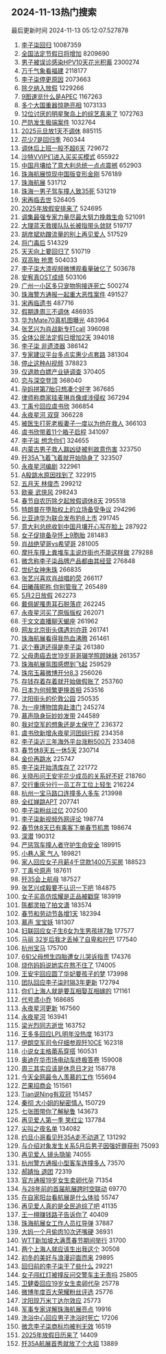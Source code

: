 ## 2024-11-13热门搜索 
最后更新时间 2024-11-13 05:12:07.527878 
1. [李子柒回归](https://s.weibo.com/weibo?q=%E6%9D%8E%E5%AD%90%E6%9F%92%E5%9B%9E%E5%BD%92&t=31&band_rank=1&Refer=top) 10087359
1. [全国法定节假日将增加](https://s.weibo.com/weibo?q=%23%E5%85%A8%E5%9B%BD%E6%B3%95%E5%AE%9A%E8%8A%82%E5%81%87%E6%97%A5%E5%B0%86%E5%A2%9E%E5%8A%A0%23&t=31&band_rank=2&Refer=top) 8209690
1. [男子被误诊感染HPV10天花光积蓄](https://s.weibo.com/weibo?q=%23%E7%94%B7%E5%AD%90%E8%A2%AB%E8%AF%AF%E8%AF%8A%E6%84%9F%E6%9F%93HPV10%E5%A4%A9%E8%8A%B1%E5%85%89%E7%A7%AF%E8%93%84%23&t=31&band_rank=2&Refer=top) 2300274
1. [万千气象看福建](https://s.weibo.com/weibo?q=%23%E4%B8%87%E5%8D%83%E6%B0%94%E8%B1%A1%E7%9C%8B%E7%A6%8F%E5%BB%BA%23&t=31&band_rank=3&Refer=top) 2118177
1. [李子柒停更原因](https://s.weibo.com/weibo?q=%23%E6%9D%8E%E5%AD%90%E6%9F%92%E5%81%9C%E6%9B%B4%E5%8E%9F%E5%9B%A0%23&t=31&band_rank=6&Refer=top) 2073663
1. [除夕纳入放假](https://s.weibo.com/weibo?q=%23%E9%99%A4%E5%A4%95%E7%BA%B3%E5%85%A5%E6%94%BE%E5%81%87%23&t=31&band_rank=4&Refer=top) 1229266
1. [9图速览什么是APEC](https://s.weibo.com/weibo?q=%239%E5%9B%BE%E9%80%9F%E8%A7%88%E4%BB%80%E4%B9%88%E6%98%AFAPEC%23&t=31&band_rank=3&Refer=top) 1167263
1. [多个大国重器惊艳亮相](https://s.weibo.com/weibo?q=%23%E5%A4%9A%E4%B8%AA%E5%A4%A7%E5%9B%BD%E9%87%8D%E5%99%A8%E6%83%8A%E8%89%B3%E4%BA%AE%E7%9B%B8%23&t=31&band_rank=3&Refer=top) 1073133
1. [12位讨厌的明星聚岛上的综艺真来了](https://s.weibo.com/weibo?q=%2312%E4%BD%8D%E8%AE%A8%E5%8E%8C%E7%9A%84%E6%98%8E%E6%98%9F%E8%81%9A%E5%B2%9B%E4%B8%8A%E7%9A%84%E7%BB%BC%E8%89%BA%E7%9C%9F%E6%9D%A5%E4%BA%86%23&t=31&band_rank=5&Refer=top) 1072763
1. [严防发生极端案件](https://s.weibo.com/weibo?q=%23%E4%B8%A5%E9%98%B2%E5%8F%91%E7%94%9F%E6%9E%81%E7%AB%AF%E6%A1%88%E4%BB%B6%23&t=31&band_rank=26&Refer=top) 1032764
1. [2025元旦放1天不调休](https://s.weibo.com/weibo?q=%232025%E5%85%83%E6%97%A6%E6%94%BE1%E5%A4%A9%E4%B8%8D%E8%B0%83%E4%BC%91%23&t=31&band_rank=7&Refer=top) 885115
1. [花少7是回归季](https://s.weibo.com/weibo?q=%23%E8%8A%B1%E5%B0%917%E6%98%AF%E5%9B%9E%E5%BD%92%E5%AD%A3%23&t=31&band_rank=8&Refer=top) 760344
1. [调休后上班一般不超6天](https://s.weibo.com/weibo?q=%23%E8%B0%83%E4%BC%91%E5%90%8E%E4%B8%8A%E7%8F%AD%E4%B8%80%E8%88%AC%E4%B8%8D%E8%B6%856%E5%A4%A9%23&t=31&band_rank=9&Refer=top) 729672
1. [沙特VVIP们进入买买买模式](https://s.weibo.com/weibo?q=%23%E6%B2%99%E7%89%B9VVIP%E4%BB%AC%E8%BF%9B%E5%85%A5%E4%B9%B0%E4%B9%B0%E4%B9%B0%E6%A8%A1%E5%BC%8F%23&t=31&band_rank=5&Refer=top) 655922
1. [中国月壤给了意大利总统一点点震撼](https://s.weibo.com/weibo?q=%23%E4%B8%AD%E5%9B%BD%E6%9C%88%E5%A3%A4%E7%BB%99%E4%BA%86%E6%84%8F%E5%A4%A7%E5%88%A9%E6%80%BB%E7%BB%9F%E4%B8%80%E7%82%B9%E7%82%B9%E9%9C%87%E6%92%BC%23&t=31&band_rank=6&Refer=top) 652903
1. [珠海航展惊现中国版变形金刚](https://s.weibo.com/weibo?q=%23%E7%8F%A0%E6%B5%B7%E8%88%AA%E5%B1%95%E6%83%8A%E7%8E%B0%E4%B8%AD%E5%9B%BD%E7%89%88%E5%8F%98%E5%BD%A2%E9%87%91%E5%88%9A%23&t=31&band_rank=7&Refer=top) 576189
1. [珠海航展](https://s.weibo.com/weibo?q=%E7%8F%A0%E6%B5%B7%E8%88%AA%E5%B1%95&t=31&band_rank=10&Refer=top) 531712
1. [珠海一男子驾车撞人致35死](https://s.weibo.com/weibo?q=%E7%8F%A0%E6%B5%B7%E4%B8%80%E7%94%B7%E5%AD%90%E9%A9%BE%E8%BD%A6%E6%92%9E%E4%BA%BA%E8%87%B435%E6%AD%BB&t=31&band_rank=11&Refer=top) 531219
1. [宋再临去世](https://s.weibo.com/weibo?q=%23%E5%AE%8B%E5%86%8D%E4%B8%B4%E5%8E%BB%E4%B8%96%23&t=31&band_rank=12&Refer=top) 526405
1. [2025年放假安排来了](https://s.weibo.com/weibo?q=%232025%E5%B9%B4%E6%94%BE%E5%81%87%E5%AE%89%E6%8E%92%E6%9D%A5%E4%BA%86%23&t=31&band_rank=41&Refer=top) 524695
1. [调集最强专家力量尽最大努力挽救生命](https://s.weibo.com/weibo?q=%23%E8%B0%83%E9%9B%86%E6%9C%80%E5%BC%BA%E4%B8%93%E5%AE%B6%E5%8A%9B%E9%87%8F%E5%B0%BD%E6%9C%80%E5%A4%A7%E5%8A%AA%E5%8A%9B%E6%8C%BD%E6%95%91%E7%94%9F%E5%91%BD%23&t=31&band_rank=14&Refer=top) 521091
1. [大理蓝天救援队队长被指带头敛财](https://s.weibo.com/weibo?q=%23%E5%A4%A7%E7%90%86%E8%93%9D%E5%A4%A9%E6%95%91%E6%8F%B4%E9%98%9F%E9%98%9F%E9%95%BF%E8%A2%AB%E6%8C%87%E5%B8%A6%E5%A4%B4%E6%95%9B%E8%B4%A2%23&t=31&band_rank=15&Refer=top) 519717
1. [胡彦斌劝蹭流量的别上再见爱人](https://s.weibo.com/weibo?q=%23%E8%83%A1%E5%BD%A6%E6%96%8C%E5%8A%9D%E8%B9%AD%E6%B5%81%E9%87%8F%E7%9A%84%E5%88%AB%E4%B8%8A%E5%86%8D%E8%A7%81%E7%88%B1%E4%BA%BA%23&t=31&band_rank=16&Refer=top) 517529
1. [将门毒后](https://s.weibo.com/weibo?q=%E5%B0%86%E9%97%A8%E6%AF%92%E5%90%8E&t=31&band_rank=17&Refer=top) 514329
1. [天天向上要回归了](https://s.weibo.com/weibo?q=%23%E5%A4%A9%E5%A4%A9%E5%90%91%E4%B8%8A%E8%A6%81%E5%9B%9E%E5%BD%92%E4%BA%86%23&t=31&band_rank=18&Refer=top) 510719
1. [双高胎 抢票](https://s.weibo.com/weibo?q=%E5%8F%8C%E9%AB%98%E8%83%8E%20%E6%8A%A2%E7%A5%A8&t=31&band_rank=9&Refer=top) 504033
1. [李子柒大漆视频微博观看量破亿了](https://s.weibo.com/weibo?q=%23%E6%9D%8E%E5%AD%90%E6%9F%92%E5%A4%A7%E6%BC%86%E8%A7%86%E9%A2%91%E5%BE%AE%E5%8D%9A%E8%A7%82%E7%9C%8B%E9%87%8F%E7%A0%B4%E4%BA%BF%E4%BA%86%23&t=31&band_rank=10&Refer=top) 503678
1. [安宥真OST成绩](https://s.weibo.com/weibo?q=%23%E5%AE%89%E5%AE%A5%E7%9C%9FOST%E6%88%90%E7%BB%A9%23&t=31&band_rank=19&Refer=top) 503106
1. [广州一小区多只宠物狗接连死亡](https://s.weibo.com/weibo?q=%23%E5%B9%BF%E5%B7%9E%E4%B8%80%E5%B0%8F%E5%8C%BA%E5%A4%9A%E5%8F%AA%E5%AE%A0%E7%89%A9%E7%8B%97%E6%8E%A5%E8%BF%9E%E6%AD%BB%E4%BA%A1%23&t=31&band_rank=20&Refer=top) 500274
1. [珠海警方通报一起重大恶性案件](https://s.weibo.com/weibo?q=%23%E7%8F%A0%E6%B5%B7%E8%AD%A6%E6%96%B9%E9%80%9A%E6%8A%A5%E4%B8%80%E8%B5%B7%E9%87%8D%E5%A4%A7%E6%81%B6%E6%80%A7%E6%A1%88%E4%BB%B6%23&t=31&band_rank=11&Refer=top) 491527
1. [宋再临遗书](https://s.weibo.com/weibo?q=%23%E5%AE%8B%E5%86%8D%E4%B8%B4%E9%81%97%E4%B9%A6%23&t=31&band_rank=22&Refer=top) 487716
1. [假期逢周三不调休](https://s.weibo.com/weibo?q=%23%E5%81%87%E6%9C%9F%E9%80%A2%E5%91%A8%E4%B8%89%E4%B8%8D%E8%B0%83%E4%BC%91%23&t=31&band_rank=23&Refer=top) 486935
1. [华为Mate70真机图曝光](https://s.weibo.com/weibo?q=%23%E5%8D%8E%E4%B8%BAMate70%E7%9C%9F%E6%9C%BA%E5%9B%BE%E6%9B%9D%E5%85%89%23&t=31&band_rank=6&Refer=top) 483964
1. [张艺兴为肖战新专打call](https://s.weibo.com/weibo?q=%23%E5%BC%A0%E8%89%BA%E5%85%B4%E4%B8%BA%E8%82%96%E6%88%98%E6%96%B0%E4%B8%93%E6%89%93call%23&t=31&band_rank=7&Refer=top) 396098
1. [全体公民法定假日增加2天](https://s.weibo.com/weibo?q=%23%E5%85%A8%E4%BD%93%E5%85%AC%E6%B0%91%E6%B3%95%E5%AE%9A%E5%81%87%E6%97%A5%E5%A2%9E%E5%8A%A02%E5%A4%A9%23&t=31&band_rank=8&Refer=top) 394018
1. [李子柒 非遗漆器](https://s.weibo.com/weibo?q=%E6%9D%8E%E5%AD%90%E6%9F%92%20%E9%9D%9E%E9%81%97%E6%BC%86%E5%99%A8&t=31&band_rank=9&Refer=top) 386142
1. [专家建议平台多点实惠少点套路](https://s.weibo.com/weibo?q=%23%E4%B8%93%E5%AE%B6%E5%BB%BA%E8%AE%AE%E5%B9%B3%E5%8F%B0%E5%A4%9A%E7%82%B9%E5%AE%9E%E6%83%A0%E5%B0%91%E7%82%B9%E5%A5%97%E8%B7%AF%23&t=31&band_rank=10&Refer=top) 381304
1. [停止这种AI视频](https://s.weibo.com/weibo?q=%E5%81%9C%E6%AD%A2%E8%BF%99%E7%A7%8DAI%E8%A7%86%E9%A2%91&t=31&band_rank=11&Refer=top) 378823
1. [仅退款白嫖产业链调查](https://s.weibo.com/weibo?q=%23%E4%BB%85%E9%80%80%E6%AC%BE%E7%99%BD%E5%AB%96%E4%BA%A7%E4%B8%9A%E9%93%BE%E8%B0%83%E6%9F%A5%23&t=31&band_rank=12&Refer=top) 370405
1. [恋与深空登顶](https://s.weibo.com/weibo?q=%E6%81%8B%E4%B8%8E%E6%B7%B1%E7%A9%BA%E7%99%BB%E9%A1%B6&t=31&band_rank=13&Refer=top) 368040
1. [孕妈拼第7胎只想凑个好字](https://s.weibo.com/weibo?q=%23%E5%AD%95%E5%A6%88%E6%8B%BC%E7%AC%AC7%E8%83%8E%E5%8F%AA%E6%83%B3%E5%87%91%E4%B8%AA%E5%A5%BD%E5%AD%97%23&t=31&band_rank=14&Refer=top) 367685
1. [律师称商家挂麦琳肖像或涉侵权](https://s.weibo.com/weibo?q=%23%E5%BE%8B%E5%B8%88%E7%A7%B0%E5%95%86%E5%AE%B6%E6%8C%82%E9%BA%A6%E7%90%B3%E8%82%96%E5%83%8F%E6%88%96%E6%B6%89%E4%BE%B5%E6%9D%83%23&t=31&band_rank=15&Refer=top) 367294
1. [丁禹兮回应虞书欣](https://s.weibo.com/weibo?q=%23%E4%B8%81%E7%A6%B9%E5%85%AE%E5%9B%9E%E5%BA%94%E8%99%9E%E4%B9%A6%E6%AC%A3%23&t=31&band_rank=16&Refer=top) 366854
1. [永夜星河 双穿](https://s.weibo.com/weibo?q=%E6%B0%B8%E5%A4%9C%E6%98%9F%E6%B2%B3%20%E5%8F%8C%E7%A9%BF&t=31&band_rank=17&Refer=top) 366228
1. [被医生打死老板妻子一度以为他在救人](https://s.weibo.com/weibo?q=%23%E8%A2%AB%E5%8C%BB%E7%94%9F%E6%89%93%E6%AD%BB%E8%80%81%E6%9D%BF%E5%A6%BB%E5%AD%90%E4%B8%80%E5%BA%A6%E4%BB%A5%E4%B8%BA%E4%BB%96%E5%9C%A8%E6%95%91%E4%BA%BA%23&t=31&band_rank=18&Refer=top) 366103
1. [虞书欣带着11个箱子启程](https://s.weibo.com/weibo?q=%23%E8%99%9E%E4%B9%A6%E6%AC%A3%E5%B8%A6%E7%9D%8011%E4%B8%AA%E7%AE%B1%E5%AD%90%E5%90%AF%E7%A8%8B%23&t=31&band_rank=16&Refer=top) 341097
1. [李子柒 想念你们](https://s.weibo.com/weibo?q=%E6%9D%8E%E5%AD%90%E6%9F%92%20%E6%83%B3%E5%BF%B5%E4%BD%A0%E4%BB%AC&t=31&band_rank=19&Refer=top) 324655
1. [内蒙古男子救人踹凶徒被判故意伤害](https://s.weibo.com/weibo?q=%23%E5%86%85%E8%92%99%E5%8F%A4%E7%94%B7%E5%AD%90%E6%95%91%E4%BA%BA%E8%B8%B9%E5%87%B6%E5%BE%92%E8%A2%AB%E5%88%A4%E6%95%85%E6%84%8F%E4%BC%A4%E5%AE%B3%23&t=31&band_rank=20&Refer=top) 323750
1. [歼35A飞着飞着就开始隐身了](https://s.weibo.com/weibo?q=%23%E6%AD%BC35A%E9%A3%9E%E7%9D%80%E9%A3%9E%E7%9D%80%E5%B0%B1%E5%BC%80%E5%A7%8B%E9%9A%90%E8%BA%AB%E4%BA%86%23&t=31&band_rank=21&Refer=top) 323507
1. [永夜星河编剧](https://s.weibo.com/weibo?q=%E6%B0%B8%E5%A4%9C%E6%98%9F%E6%B2%B3%E7%BC%96%E5%89%A7&t=31&band_rank=18&Refer=top) 322961
1. [A股跳水原因找到了](https://s.weibo.com/weibo?q=%23A%E8%82%A1%E8%B7%B3%E6%B0%B4%E5%8E%9F%E5%9B%A0%E6%89%BE%E5%88%B0%E4%BA%86%23&t=31&band_rank=22&Refer=top) 322915
1. [五月天 林俊杰](https://s.weibo.com/weibo?q=%E4%BA%94%E6%9C%88%E5%A4%A9%20%E6%9E%97%E4%BF%8A%E6%9D%B0&t=31&band_rank=19&Refer=top) 299212
1. [欧豪 武侠风](https://s.weibo.com/weibo?q=%E6%AC%A7%E8%B1%AA%20%E6%AD%A6%E4%BE%A0%E9%A3%8E&t=31&band_rank=20&Refer=top) 298243
1. [春节自农历除夕起放假调休8天](https://s.weibo.com/weibo?q=%23%E6%98%A5%E8%8A%82%E8%87%AA%E5%86%9C%E5%8E%86%E9%99%A4%E5%A4%95%E8%B5%B7%E6%94%BE%E5%81%87%E8%B0%83%E4%BC%918%E5%A4%A9%23&t=31&band_rank=25&Refer=top) 295518
1. [特朗普在堕胎权上的立场备受争议](https://s.weibo.com/weibo?q=%23%E7%89%B9%E6%9C%97%E6%99%AE%E5%9C%A8%E5%A0%95%E8%83%8E%E6%9D%83%E4%B8%8A%E7%9A%84%E7%AB%8B%E5%9C%BA%E5%A4%87%E5%8F%97%E4%BA%89%E8%AE%AE%23&t=31&band_rank=21&Refer=top) 294296
1. [比亚迪华为联合发布豹8上市](https://s.weibo.com/weibo?q=%23%E6%AF%94%E4%BA%9A%E8%BF%AA%E5%8D%8E%E4%B8%BA%E8%81%94%E5%90%88%E5%8F%91%E5%B8%83%E8%B1%B98%E4%B8%8A%E5%B8%82%23&t=31&band_rank=22&Refer=top) 291745
1. [意大利总统收到中国月壤开心写在脸上](https://s.weibo.com/weibo?q=%23%E6%84%8F%E5%A4%A7%E5%88%A9%E6%80%BB%E7%BB%9F%E6%94%B6%E5%88%B0%E4%B8%AD%E5%9B%BD%E6%9C%88%E5%A3%A4%E5%BC%80%E5%BF%83%E5%86%99%E5%9C%A8%E8%84%B8%E4%B8%8A%23&t=31&band_rank=23&Refer=top) 287922
1. [女子促排备孕怀上9胞胎](https://s.weibo.com/weibo?q=%23%E5%A5%B3%E5%AD%90%E4%BF%83%E6%8E%92%E5%A4%87%E5%AD%95%E6%80%80%E4%B8%8A9%E8%83%9E%E8%83%8E%23&t=31&band_rank=24&Refer=top) 281483
1. [肖战绝望哥vs希望哥](https://s.weibo.com/weibo?q=%E8%82%96%E6%88%98%E7%BB%9D%E6%9C%9B%E5%93%A5vs%E5%B8%8C%E6%9C%9B%E5%93%A5&t=31&band_rank=23&Refer=top) 281005
1. [摩托车撞上粪堆车主说炸街也不能这样做](https://s.weibo.com/weibo?q=%23%E6%91%A9%E6%89%98%E8%BD%A6%E6%92%9E%E4%B8%8A%E7%B2%AA%E5%A0%86%E8%BD%A6%E4%B8%BB%E8%AF%B4%E7%82%B8%E8%A1%97%E4%B9%9F%E4%B8%8D%E8%83%BD%E8%BF%99%E6%A0%B7%E5%81%9A%23&t=31&band_rank=24&Refer=top) 279288
1. [微念称李子柒品牌产品都由其经营](https://s.weibo.com/weibo?q=%23%E5%BE%AE%E5%BF%B5%E7%A7%B0%E6%9D%8E%E5%AD%90%E6%9F%92%E5%93%81%E7%89%8C%E4%BA%A7%E5%93%81%E9%83%BD%E7%94%B1%E5%85%B6%E7%BB%8F%E8%90%A5%23&t=31&band_rank=26&Refer=top) 276848
1. [世纪女神朱珠](https://s.weibo.com/weibo?q=%23%E4%B8%96%E7%BA%AA%E5%A5%B3%E7%A5%9E%E6%9C%B1%E7%8F%A0%23&t=31&band_rank=27&Refer=top) 266835
1. [张艺兴喜欢肖战唱的荧](https://s.weibo.com/weibo?q=%23%E5%BC%A0%E8%89%BA%E5%85%B4%E5%96%9C%E6%AC%A2%E8%82%96%E6%88%98%E5%94%B1%E7%9A%84%E8%8D%A7%23&t=31&band_rank=27&Refer=top) 266117
1. [田曦薇昵称 你别管我了](https://s.weibo.com/weibo?q=%E7%94%B0%E6%9B%A6%E8%96%87%E6%98%B5%E7%A7%B0%20%E4%BD%A0%E5%88%AB%E7%AE%A1%E6%88%91%E4%BA%86&t=31&band_rank=25&Refer=top) 265489
1. [5月2日放假](https://s.weibo.com/weibo?q=%235%E6%9C%882%E6%97%A5%E6%94%BE%E5%81%87%23&t=31&band_rank=28&Refer=top) 262273
1. [戴佩妮罹患耳石脱落症](https://s.weibo.com/weibo?q=%23%E6%88%B4%E4%BD%A9%E5%A6%AE%E7%BD%B9%E6%82%A3%E8%80%B3%E7%9F%B3%E8%84%B1%E8%90%BD%E7%97%87%23&t=31&band_rank=29&Refer=top) 262245
1. [永夜星河买了原版版权](https://s.weibo.com/weibo?q=%23%E6%B0%B8%E5%A4%9C%E6%98%9F%E6%B2%B3%E4%B9%B0%E4%BA%86%E5%8E%9F%E7%89%88%E7%89%88%E6%9D%83%23&t=31&band_rank=26&Refer=top) 262071
1. [于文文直播聊天蝎座](https://s.weibo.com/weibo?q=%E4%BA%8E%E6%96%87%E6%96%87%E7%9B%B4%E6%92%AD%E8%81%8A%E5%A4%A9%E8%9D%8E%E5%BA%A7&t=31&band_rank=30&Refer=top) 261962
1. [网友北京街头偶遇刘亦菲](https://s.weibo.com/weibo?q=%23%E7%BD%91%E5%8F%8B%E5%8C%97%E4%BA%AC%E8%A1%97%E5%A4%B4%E5%81%B6%E9%81%87%E5%88%98%E4%BA%A6%E8%8F%B2%23&t=31&band_rank=31&Refer=top) 261741
1. [珠海航展看得我热血沸腾](https://s.weibo.com/weibo?q=%23%E7%8F%A0%E6%B5%B7%E8%88%AA%E5%B1%95%E7%9C%8B%E5%BE%97%E6%88%91%E7%83%AD%E8%A1%80%E6%B2%B8%E8%85%BE%23&t=31&band_rank=32&Refer=top) 261461
1. [这个赛道还得是李子柒](https://s.weibo.com/weibo?q=%23%E8%BF%99%E4%B8%AA%E8%B5%9B%E9%81%93%E8%BF%98%E5%BE%97%E6%98%AF%E6%9D%8E%E5%AD%90%E6%9F%92%23&t=31&band_rank=27&Refer=top) 261380
1. [父母患癌去世19岁哥哥辍学照顾妹妹](https://s.weibo.com/weibo?q=%23%E7%88%B6%E6%AF%8D%E6%82%A3%E7%99%8C%E5%8E%BB%E4%B8%9619%E5%B2%81%E5%93%A5%E5%93%A5%E8%BE%8D%E5%AD%A6%E7%85%A7%E9%A1%BE%E5%A6%B9%E5%A6%B9%23&t=31&band_rank=33&Refer=top) 261357
1. [珠海航展氛围感燃到飞起](https://s.weibo.com/weibo?q=%23%E7%8F%A0%E6%B5%B7%E8%88%AA%E5%B1%95%E6%B0%9B%E5%9B%B4%E6%84%9F%E7%87%83%E5%88%B0%E9%A3%9E%E8%B5%B7%23&t=31&band_rank=40&Refer=top) 259529
1. [珠帘玉幕微博开分8.3](https://s.weibo.com/weibo?q=%23%E7%8F%A0%E5%B8%98%E7%8E%89%E5%B9%95%E5%BE%AE%E5%8D%9A%E5%BC%80%E5%88%868.3%23&t=31&band_rank=30&Refer=top) 256026
1. [存钱存着存着就开始做假账了](https://s.weibo.com/weibo?q=%E5%AD%98%E9%92%B1%E5%AD%98%E7%9D%80%E5%AD%98%E7%9D%80%E5%B0%B1%E5%BC%80%E5%A7%8B%E5%81%9A%E5%81%87%E8%B4%A6%E4%BA%86&t=31&band_rank=31&Refer=top) 253760
1. [日本为何频繁更换首相](https://s.weibo.com/weibo?q=%23%E6%97%A5%E6%9C%AC%E4%B8%BA%E4%BD%95%E9%A2%91%E7%B9%81%E6%9B%B4%E6%8D%A2%E9%A6%96%E7%9B%B8%23&t=31&band_rank=28&Refer=top) 253516
1. [沈阳街头的伦敦公园](https://s.weibo.com/weibo?q=%23%E6%B2%88%E9%98%B3%E8%A1%97%E5%A4%B4%E7%9A%84%E4%BC%A6%E6%95%A6%E5%85%AC%E5%9B%AD%23&t=31&band_rank=29&Refer=top) 250535
1. [为一座博物馆奔赴澳门](https://s.weibo.com/weibo?q=%23%E4%B8%BA%E4%B8%80%E5%BA%A7%E5%8D%9A%E7%89%A9%E9%A6%86%E5%A5%94%E8%B5%B4%E6%BE%B3%E9%97%A8%23&t=31&band_rank=30&Refer=top) 245274
1. [慕声隐身玩妙妙发带](https://s.weibo.com/weibo?q=%23%E6%85%95%E5%A3%B0%E9%9A%90%E8%BA%AB%E7%8E%A9%E5%A6%99%E5%A6%99%E5%8F%91%E5%B8%A6%23&t=31&band_rank=31&Refer=top) 244589
1. [我对空军的想象还是太保守了](https://s.weibo.com/weibo?q=%23%E6%88%91%E5%AF%B9%E7%A9%BA%E5%86%9B%E7%9A%84%E6%83%B3%E8%B1%A1%E8%BF%98%E6%98%AF%E5%A4%AA%E4%BF%9D%E5%AE%88%E4%BA%86%23&t=31&band_rank=32&Refer=top) 236372
1. [虞书欣新增永夜星河团综行程](https://s.weibo.com/weibo?q=%23%E8%99%9E%E4%B9%A6%E6%AC%A3%E6%96%B0%E5%A2%9E%E6%B0%B8%E5%A4%9C%E6%98%9F%E6%B2%B3%E5%9B%A2%E7%BB%BC%E8%A1%8C%E7%A8%8B%23&t=31&band_rank=33&Refer=top) 234358
1. [李子柒近三年海外平台涨粉500万](https://s.weibo.com/weibo?q=%23%E6%9D%8E%E5%AD%90%E6%9F%92%E8%BF%91%E4%B8%89%E5%B9%B4%E6%B5%B7%E5%A4%96%E5%B9%B3%E5%8F%B0%E6%B6%A8%E7%B2%89500%E4%B8%87%23&t=31&band_rank=35&Refer=top) 233408
1. [春节休8天五一休5天](https://s.weibo.com/weibo?q=%23%E6%98%A5%E8%8A%82%E4%BC%918%E5%A4%A9%E4%BA%94%E4%B8%80%E4%BC%915%E5%A4%A9%23&t=31&band_rank=36&Refer=top) 230714
1. [金价再跳水](https://s.weibo.com/weibo?q=%23%E9%87%91%E4%BB%B7%E5%86%8D%E8%B7%B3%E6%B0%B4%23&t=31&band_rank=34&Refer=top) 225747
1. [李子柒开始清库存了](https://s.weibo.com/weibo?q=%23%E6%9D%8E%E5%AD%90%E6%9F%92%E5%BC%80%E5%A7%8B%E6%B8%85%E5%BA%93%E5%AD%98%E4%BA%86%23&t=31&band_rank=37&Refer=top) 221772
1. [关晓彤问王安宇花少成员的关系好不好](https://s.weibo.com/weibo?q=%E5%85%B3%E6%99%93%E5%BD%A4%E9%97%AE%E7%8E%8B%E5%AE%89%E5%AE%87%E8%8A%B1%E5%B0%91%E6%88%90%E5%91%98%E7%9A%84%E5%85%B3%E7%B3%BB%E5%A5%BD%E4%B8%8D%E5%A5%BD&t=31&band_rank=35&Refer=top) 218760
1. [交行重庆分行一员工在工位上轻生](https://s.weibo.com/weibo?q=%23%E4%BA%A4%E8%A1%8C%E9%87%8D%E5%BA%86%E5%88%86%E8%A1%8C%E4%B8%80%E5%91%98%E5%B7%A5%E5%9C%A8%E5%B7%A5%E4%BD%8D%E4%B8%8A%E8%BD%BB%E7%94%9F%23&t=31&band_rank=38&Refer=top) 216224
1. [杭州一宝马路口连撞多人多车](https://s.weibo.com/weibo?q=%23%E6%9D%AD%E5%B7%9E%E4%B8%80%E5%AE%9D%E9%A9%AC%E8%B7%AF%E5%8F%A3%E8%BF%9E%E6%92%9E%E5%A4%9A%E4%BA%BA%E5%A4%9A%E8%BD%A6%23&t=31&band_rank=39&Refer=top) 213998
1. [全红婵跳APT](https://s.weibo.com/weibo?q=%23%E5%85%A8%E7%BA%A2%E5%A9%B5%E8%B7%B3APT%23&t=31&band_rank=34&Refer=top) 207741
1. [李子柒粉丝过亿](https://s.weibo.com/weibo?q=%23%E6%9D%8E%E5%AD%90%E6%9F%92%E7%B2%89%E4%B8%9D%E8%BF%87%E4%BA%BF%23&t=31&band_rank=35&Refer=top) 202500
1. [李子柒新视频外网评论](https://s.weibo.com/weibo?q=%23%E6%9D%8E%E5%AD%90%E6%9F%92%E6%96%B0%E8%A7%86%E9%A2%91%E5%A4%96%E7%BD%91%E8%AF%84%E8%AE%BA%23&t=31&band_rank=36&Refer=top) 198774
1. [春节休8天已有乘客下单春节机票](https://s.weibo.com/weibo?q=%23%E6%98%A5%E8%8A%82%E4%BC%918%E5%A4%A9%E5%B7%B2%E6%9C%89%E4%B9%98%E5%AE%A2%E4%B8%8B%E5%8D%95%E6%98%A5%E8%8A%82%E6%9C%BA%E7%A5%A8%23&t=31&band_rank=37&Refer=top) 198674
1. [深潜](https://s.weibo.com/weibo?q=%E6%B7%B1%E6%BD%9C&t=31&band_rank=39&Refer=top) 190312
1. [严惩驾车撞人者守护生命安全](https://s.weibo.com/weibo?q=%23%E4%B8%A5%E6%83%A9%E9%A9%BE%E8%BD%A6%E6%92%9E%E4%BA%BA%E8%80%85%E5%AE%88%E6%8A%A4%E7%94%9F%E5%91%BD%E5%AE%89%E5%85%A8%23&t=31&band_rank=40&Refer=top) 189915
1. [小巷人家 气人](https://s.weibo.com/weibo?q=%E5%B0%8F%E5%B7%B7%E4%BA%BA%E5%AE%B6%20%E6%B0%94%E4%BA%BA&t=31&band_rank=41&Refer=top) 189821
1. [家人回应女子月薪4千贷款1400万买房](https://s.weibo.com/weibo?q=%23%E5%AE%B6%E4%BA%BA%E5%9B%9E%E5%BA%94%E5%A5%B3%E5%AD%90%E6%9C%88%E8%96%AA4%E5%8D%83%E8%B4%B7%E6%AC%BE1400%E4%B8%87%E4%B9%B0%E6%88%BF%23&t=31&band_rank=36&Refer=top) 188523
1. [丁禹兮原声](https://s.weibo.com/weibo?q=%E4%B8%81%E7%A6%B9%E5%85%AE%E5%8E%9F%E5%A3%B0&t=31&band_rank=42&Refer=top) 187611
1. [歼35会上航母](https://s.weibo.com/weibo?q=%23%E6%AD%BC35%E4%BC%9A%E4%B8%8A%E8%88%AA%E6%AF%8D%23&t=31&band_rank=37&Refer=top) 187527
1. [张艺兴成毅要不认识一下吧](https://s.weibo.com/weibo?q=%E5%BC%A0%E8%89%BA%E5%85%B4%E6%88%90%E6%AF%85%E8%A6%81%E4%B8%8D%E8%AE%A4%E8%AF%86%E4%B8%80%E4%B8%8B%E5%90%A7&t=31&band_rank=41&Refer=top) 184875
1. [女子买高仿炫耀是正品被戳穿](https://s.weibo.com/weibo?q=%23%E5%A5%B3%E5%AD%90%E4%B9%B0%E9%AB%98%E4%BB%BF%E7%82%AB%E8%80%80%E6%98%AF%E6%AD%A3%E5%93%81%E8%A2%AB%E6%88%B3%E7%A9%BF%23&t=31&band_rank=43&Refer=top) 183919
1. [陈都灵拍了拍文潇](https://s.weibo.com/weibo?q=%23%E9%99%88%E9%83%BD%E7%81%B5%E6%8B%8D%E4%BA%86%E6%8B%8D%E6%96%87%E6%BD%87%23&t=31&band_rank=42&Refer=top) 183574
1. [春节和劳动节各增1天](https://s.weibo.com/weibo?q=%23%E6%98%A5%E8%8A%82%E5%92%8C%E5%8A%B3%E5%8A%A8%E8%8A%82%E5%90%84%E5%A2%9E1%E5%A4%A9%23&t=31&band_rank=43&Refer=top) 182394
1. [慕声 宝宝妖](https://s.weibo.com/weibo?q=%E6%85%95%E5%A3%B0%20%E5%AE%9D%E5%AE%9D%E5%A6%96&t=31&band_rank=44&Refer=top) 181307
1. [妇联回应女子生6女为生男孩拼7胎](https://s.weibo.com/weibo?q=%23%E5%A6%87%E8%81%94%E5%9B%9E%E5%BA%94%E5%A5%B3%E5%AD%90%E7%94%9F6%E5%A5%B3%E4%B8%BA%E7%94%9F%E7%94%B7%E5%AD%A9%E6%8B%BC7%E8%83%8E%23&t=31&band_rank=45&Refer=top) 177577
1. [马丽 32岁后我才丢掉了自卑和拧巴](https://s.weibo.com/weibo?q=%E9%A9%AC%E4%B8%BD%2032%E5%B2%81%E5%90%8E%E6%88%91%E6%89%8D%E4%B8%A2%E6%8E%89%E4%BA%86%E8%87%AA%E5%8D%91%E5%92%8C%E6%8B%A7%E5%B7%B4&t=31&band_rank=38&Refer=top) 177540
1. [杭州宝马](https://s.weibo.com/weibo?q=%E6%9D%AD%E5%B7%9E%E5%AE%9D%E9%A9%AC&t=31&band_rank=44&Refer=top) 175700
1. [6旬父母想生四胎遭女儿哭诉指责](https://s.weibo.com/weibo?q=%236%E6%97%AC%E7%88%B6%E6%AF%8D%E6%83%B3%E7%94%9F%E5%9B%9B%E8%83%8E%E9%81%AD%E5%A5%B3%E5%84%BF%E5%93%AD%E8%AF%89%E6%8C%87%E8%B4%A3%23&t=31&band_rank=45&Refer=top) 174376
1. [烧伤妈妈说她实在熬不住了](https://s.weibo.com/weibo?q=%23%E7%83%A7%E4%BC%A4%E5%A6%88%E5%A6%88%E8%AF%B4%E5%A5%B9%E5%AE%9E%E5%9C%A8%E7%86%AC%E4%B8%8D%E4%BD%8F%E4%BA%86%23&t=31&band_rank=39&Refer=top) 174005
1. [王安宇回应圆了华妃要孩子的梦](https://s.weibo.com/weibo?q=%23%E7%8E%8B%E5%AE%89%E5%AE%87%E5%9B%9E%E5%BA%94%E5%9C%86%E4%BA%86%E5%8D%8E%E5%A6%83%E8%A6%81%E5%AD%A9%E5%AD%90%E7%9A%84%E6%A2%A6%23&t=31&band_rank=40&Refer=top) 173998
1. [团队回应李子柒时隔3年更新](https://s.weibo.com/weibo?q=%23%E5%9B%A2%E9%98%9F%E5%9B%9E%E5%BA%94%E6%9D%8E%E5%AD%90%E6%9F%92%E6%97%B6%E9%9A%943%E5%B9%B4%E6%9B%B4%E6%96%B0%23&t=31&band_rank=46&Refer=top) 172794
1. [你们上海人就是要互相娶互相嫁的](https://s.weibo.com/weibo?q=%E4%BD%A0%E4%BB%AC%E4%B8%8A%E6%B5%B7%E4%BA%BA%E5%B0%B1%E6%98%AF%E8%A6%81%E4%BA%92%E7%9B%B8%E5%A8%B6%E4%BA%92%E7%9B%B8%E5%AB%81%E7%9A%84&t=31&band_rank=46&Refer=top) 171161
1. [代号鸢小乔](https://s.weibo.com/weibo?q=%23%E4%BB%A3%E5%8F%B7%E9%B8%A2%E5%B0%8F%E4%B9%94%23&t=31&band_rank=48&Refer=top) 168685
1. [永夜星河更新](https://s.weibo.com/weibo?q=%E6%B0%B8%E5%A4%9C%E6%98%9F%E6%B2%B3%E6%9B%B4%E6%96%B0&t=31&band_rank=47&Refer=top) 167560
1. [永夜星河](https://s.weibo.com/weibo?q=%E6%B0%B8%E5%A4%9C%E6%98%9F%E6%B2%B3&t=31&band_rank=49&Refer=top) 163941
1. [梁光烈同志逝世](https://s.weibo.com/weibo?q=%23%E6%A2%81%E5%85%89%E7%83%88%E5%90%8C%E5%BF%97%E9%80%9D%E4%B8%96%23&t=31&band_rank=48&Refer=top) 163752
1. [王多多回应LPL明年没热度](https://s.weibo.com/weibo?q=%23%E7%8E%8B%E5%A4%9A%E5%A4%9A%E5%9B%9E%E5%BA%94LPL%E6%98%8E%E5%B9%B4%E6%B2%A1%E7%83%AD%E5%BA%A6%23&t=31&band_rank=49&Refer=top) 163173
1. [伊朗空军司令仔细参观歼10CE](https://s.weibo.com/weibo?q=%23%E4%BC%8A%E6%9C%97%E7%A9%BA%E5%86%9B%E5%8F%B8%E4%BB%A4%E4%BB%94%E7%BB%86%E5%8F%82%E8%A7%82%E6%AD%BC10CE%23&t=31&band_rank=42&Refer=top) 162318
1. [小说女主格蕾系穿搭](https://s.weibo.com/weibo?q=%E5%B0%8F%E8%AF%B4%E5%A5%B3%E4%B8%BB%E6%A0%BC%E8%95%BE%E7%B3%BB%E7%A9%BF%E6%90%AD&t=31&band_rank=50&Refer=top) 160531
1. [奥迪在华市场电动车终极答卷](https://s.weibo.com/weibo?q=%23%E5%A5%A5%E8%BF%AA%E5%9C%A8%E5%8D%8E%E5%B8%82%E5%9C%BA%E7%94%B5%E5%8A%A8%E8%BD%A6%E7%BB%88%E6%9E%81%E7%AD%94%E5%8D%B7%23&t=31&band_rank=43&Refer=top) 159008
1. [周三其实应该是休息日才对](https://s.weibo.com/weibo?q=%E5%91%A8%E4%B8%89%E5%85%B6%E5%AE%9E%E5%BA%94%E8%AF%A5%E6%98%AF%E4%BC%91%E6%81%AF%E6%97%A5%E6%89%8D%E5%AF%B9&t=31&band_rank=44&Refer=top) 158778
1. [今天全网最令人羡慕的工作](https://s.weibo.com/weibo?q=%23%E4%BB%8A%E5%A4%A9%E5%85%A8%E7%BD%91%E6%9C%80%E4%BB%A4%E4%BA%BA%E7%BE%A1%E6%85%95%E7%9A%84%E5%B7%A5%E4%BD%9C%23&t=31&band_rank=45&Refer=top) 155694
1. [芒果招商会](https://s.weibo.com/weibo?q=%E8%8A%92%E6%9E%9C%E6%8B%9B%E5%95%86%E4%BC%9A&t=31&band_rank=46&Refer=top) 151561
1. [Tian说Ning有双冠](https://s.weibo.com/weibo?q=%23Tian%E8%AF%B4Ning%E6%9C%89%E5%8F%8C%E5%86%A0%23&t=31&band_rank=50&Refer=top) 151457
1. [秦彻 大小姐的秘密情人](https://s.weibo.com/weibo?q=%E7%A7%A6%E5%BD%BB%20%E5%A4%A7%E5%B0%8F%E5%A7%90%E7%9A%84%E7%A7%98%E5%AF%86%E6%83%85%E4%BA%BA&t=31&band_rank=47&Refer=top) 150729
1. [七张图带你了解秘鲁](https://s.weibo.com/weibo?q=%23%E4%B8%83%E5%BC%A0%E5%9B%BE%E5%B8%A6%E4%BD%A0%E4%BA%86%E8%A7%A3%E7%A7%98%E9%B2%81%23&t=31&band_rank=3&Refer=top) 143673
1. [再见爱人第一季 笑红尘](https://s.weibo.com/weibo?q=%E5%86%8D%E8%A7%81%E7%88%B1%E4%BA%BA%E7%AC%AC%E4%B8%80%E5%AD%A3%20%E7%AC%91%E7%BA%A2%E5%B0%98&t=31&band_rank=48&Refer=top) 137784
1. [尖叫之夜名单](https://s.weibo.com/weibo?q=%E5%B0%96%E5%8F%AB%E4%B9%8B%E5%A4%9C%E5%90%8D%E5%8D%95&t=31&band_rank=49&Refer=top) 134082
1. [约旦小哥看见歼35A走不动道了](https://s.weibo.com/weibo?q=%23%E7%BA%A6%E6%97%A6%E5%B0%8F%E5%93%A5%E7%9C%8B%E8%A7%81%E6%AD%BC35A%E8%B5%B0%E4%B8%8D%E5%8A%A8%E9%81%93%E4%BA%86%23&t=31&band_rank=50&Refer=top) 131292
1. [与介绍对象发生关系5月后男子因强奸罪获刑](https://s.weibo.com/weibo?q=%23%E4%B8%8E%E4%BB%8B%E7%BB%8D%E5%AF%B9%E8%B1%A1%E5%8F%91%E7%94%9F%E5%85%B3%E7%B3%BB5%E6%9C%88%E5%90%8E%E7%94%B7%E5%AD%90%E5%9B%A0%E5%BC%BA%E5%A5%B8%E7%BD%AA%E8%8E%B7%E5%88%91%23&t=31&band_rank=11&Refer=top) 75093
1. [再见爱人 镜头隐喻](https://s.weibo.com/weibo?q=%E5%86%8D%E8%A7%81%E7%88%B1%E4%BA%BA%20%E9%95%9C%E5%A4%B4%E9%9A%90%E5%96%BB&t=31&band_rank=12&Refer=top) 74055
1. [杭州警方通报小型客车连撞多人](https://s.weibo.com/weibo?q=%E6%9D%AD%E5%B7%9E%E8%AD%A6%E6%96%B9%E9%80%9A%E6%8A%A5%E5%B0%8F%E5%9E%8B%E5%AE%A2%E8%BD%A6%E8%BF%9E%E6%92%9E%E5%A4%9A%E4%BA%BA&t=31&band_rank=13&Refer=top) 73570
1. [郝婧怡 退团](https://s.weibo.com/weibo?q=%E9%83%9D%E5%A9%A7%E6%80%A1%20%E9%80%80%E5%9B%A2&t=31&band_rank=14&Refer=top) 72319
1. [官方通报19岁女生卖卵代孕](https://s.weibo.com/weibo?q=%23%E5%AE%98%E6%96%B9%E9%80%9A%E6%8A%A519%E5%B2%81%E5%A5%B3%E7%94%9F%E5%8D%96%E5%8D%B5%E4%BB%A3%E5%AD%95%23&t=31&band_rank=15&Refer=top) 71354
1. [与28年前的首届航展跨时空联动](https://s.weibo.com/weibo?q=%23%E4%B8%8E28%E5%B9%B4%E5%89%8D%E7%9A%84%E9%A6%96%E5%B1%8A%E8%88%AA%E5%B1%95%E8%B7%A8%E6%97%B6%E7%A9%BA%E8%81%94%E5%8A%A8%23&t=31&band_rank=16&Refer=top) 69770
1. [在自家阳台看航展是什么体验](https://s.weibo.com/weibo?q=%23%E5%9C%A8%E8%87%AA%E5%AE%B6%E9%98%B3%E5%8F%B0%E7%9C%8B%E8%88%AA%E5%B1%95%E6%98%AF%E4%BB%80%E4%B9%88%E4%BD%93%E9%AA%8C%23&t=31&band_rank=30&Refer=top) 55747
1. [再见爱人真的是全民追综了吧](https://s.weibo.com/weibo?q=%E5%86%8D%E8%A7%81%E7%88%B1%E4%BA%BA%E7%9C%9F%E7%9A%84%E6%98%AF%E5%85%A8%E6%B0%91%E8%BF%BD%E7%BB%BC%E4%BA%86%E5%90%A7&t=31&band_rank=32&Refer=top) 41135
1. [王一栩赚钱路子告诉你了](https://s.weibo.com/weibo?q=%E7%8E%8B%E4%B8%80%E6%A0%A9%E8%B5%9A%E9%92%B1%E8%B7%AF%E5%AD%90%E5%91%8A%E8%AF%89%E4%BD%A0%E4%BA%86&t=31&band_rank=33&Refer=top) 40409
1. [珠海航展女工作人员扛导弹](https://s.weibo.com/weibo?q=%23%E7%8F%A0%E6%B5%B7%E8%88%AA%E5%B1%95%E5%A5%B3%E5%B7%A5%E4%BD%9C%E4%BA%BA%E5%91%98%E6%89%9B%E5%AF%BC%E5%BC%B9%23&t=31&band_rank=8&Refer=top) 37887
1. [大妈一个月偷肉10次还嘴硬](https://s.weibo.com/weibo?q=%23%E5%A4%A7%E5%A6%88%E4%B8%80%E4%B8%AA%E6%9C%88%E5%81%B7%E8%82%8910%E6%AC%A1%E8%BF%98%E5%98%B4%E7%A1%AC%23&t=31&band_rank=35&Refer=top) 36931
1. [WTT新加坡大满贯春节期间举行](https://s.weibo.com/weibo?q=%23WTT%E6%96%B0%E5%8A%A0%E5%9D%A1%E5%A4%A7%E6%BB%A1%E8%B4%AF%E6%98%A5%E8%8A%82%E6%9C%9F%E9%97%B4%E4%B8%BE%E8%A1%8C%23&t=31&band_rank=39&Refer=top) 31700
1. [两个上海人就应该生出我这个](https://s.weibo.com/weibo?q=%E4%B8%A4%E4%B8%AA%E4%B8%8A%E6%B5%B7%E4%BA%BA%E5%B0%B1%E5%BA%94%E8%AF%A5%E7%94%9F%E5%87%BA%E6%88%91%E8%BF%99%E4%B8%AA&t=31&band_rank=14&Refer=top) 30508
1. [初冬的美好与浪漫迎面而来](https://s.weibo.com/weibo?q=%23%E5%88%9D%E5%86%AC%E7%9A%84%E7%BE%8E%E5%A5%BD%E4%B8%8E%E6%B5%AA%E6%BC%AB%E8%BF%8E%E9%9D%A2%E8%80%8C%E6%9D%A5%23&t=31&band_rank=15&Refer=top) 29895
1. [回归前的李子柒干了些什么](https://s.weibo.com/weibo?q=%23%E5%9B%9E%E5%BD%92%E5%89%8D%E7%9A%84%E6%9D%8E%E5%AD%90%E6%9F%92%E5%B9%B2%E4%BA%86%E4%BA%9B%E4%BB%80%E4%B9%88%23&t=31&band_rank=41&Refer=top) 29221
1. [女子闯红灯被撞反问交警车主无责吗](https://s.weibo.com/weibo?q=%23%E5%A5%B3%E5%AD%90%E9%97%AF%E7%BA%A2%E7%81%AF%E8%A2%AB%E6%92%9E%E5%8F%8D%E9%97%AE%E4%BA%A4%E8%AD%A6%E8%BD%A6%E4%B8%BB%E6%97%A0%E8%B4%A3%E5%90%97%23&t=31&band_rank=47&Refer=top) 25805
1. [卫健委回应19岁女生卖卵代孕](https://s.weibo.com/weibo?q=%23%E5%8D%AB%E5%81%A5%E5%A7%94%E5%9B%9E%E5%BA%9419%E5%B2%81%E5%A5%B3%E7%94%9F%E5%8D%96%E5%8D%B5%E4%BB%A3%E5%AD%95%23&t=31&band_rank=48&Refer=top) 25778
1. [微博年度百大荣耀粉丝评选](https://s.weibo.com/weibo?q=%E5%BE%AE%E5%8D%9A%E5%B9%B4%E5%BA%A6%E7%99%BE%E5%A4%A7%E8%8D%A3%E8%80%80%E7%B2%89%E4%B8%9D%E8%AF%84%E9%80%89&t=31&band_rank=49&Refer=top) 25776
1. [沈阳现万米丁达尔效应](https://s.weibo.com/weibo?q=%23%E6%B2%88%E9%98%B3%E7%8E%B0%E4%B8%87%E7%B1%B3%E4%B8%81%E8%BE%BE%E5%B0%94%E6%95%88%E5%BA%94%23&t=31&band_rank=50&Refer=top) 25773
1. [军事专家详解珠海航展亮点](https://s.weibo.com/weibo?q=%23%E5%86%9B%E4%BA%8B%E4%B8%93%E5%AE%B6%E8%AF%A6%E8%A7%A3%E7%8F%A0%E6%B5%B7%E8%88%AA%E5%B1%95%E4%BA%AE%E7%82%B9%23&t=31&band_rank=30&Refer=top) 19916
1. [洗浴中心回应男子洗浴时死亡](https://s.weibo.com/weibo?q=%23%E6%B4%97%E6%B5%B4%E4%B8%AD%E5%BF%83%E5%9B%9E%E5%BA%94%E7%94%B7%E5%AD%90%E6%B4%97%E6%B5%B4%E6%97%B6%E6%AD%BB%E4%BA%A1%23&t=31&band_rank=41&Refer=top) 17206
1. [微念李子柒商标均被判无效](https://s.weibo.com/weibo?q=%23%E5%BE%AE%E5%BF%B5%E6%9D%8E%E5%AD%90%E6%9F%92%E5%95%86%E6%A0%87%E5%9D%87%E8%A2%AB%E5%88%A4%E6%97%A0%E6%95%88%23&t=31&band_rank=43&Refer=top) 16519
1. [2025年放假日历来了](https://s.weibo.com/weibo?q=%232025%E5%B9%B4%E6%94%BE%E5%81%87%E6%97%A5%E5%8E%86%E6%9D%A5%E4%BA%86%23&t=31&band_rank=47&Refer=top) 14409
1. [歼35A航展首秀就放了个大招](https://s.weibo.com/weibo?q=%23%E6%AD%BC35A%E8%88%AA%E5%B1%95%E9%A6%96%E7%A7%80%E5%B0%B1%E6%94%BE%E4%BA%86%E4%B8%AA%E5%A4%A7%E6%8B%9B%23&t=31&band_rank=48&Refer=top) 13889
